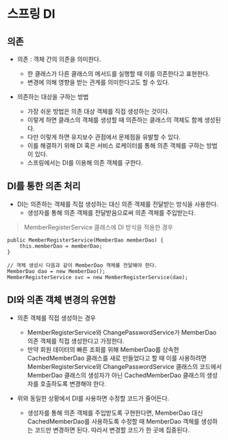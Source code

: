 # 스프링 DI

## 의존

* 의존 : 객체 간의 의존을 의미한다.
  * 한 클래스가 다른 클래스의 메서드를 실행할 때 이를 의존한다고 표현한다.
  * 변경에 의해 영향을 받는 관계를 의미한다고도 할 수 있다.
  
* 의존하는 대상을 구하는 방법
  * 가장 쉬운 방법은 의존 대상 객체를 직접 생성하는 것이다.
  * 이렇게 하면 클래스의 객체를 생성할 때 의존하는 클래스의 객체도 함께 생성된다.
  * 다만 이렇게 하면 유지보수 관점에서 문제점을 유발할 수 있다.
  * 이를 해결하기 위해 DI 혹은 서비스 로케이터를 통해 의존 객체를 구하는 방법이 있다.
  * 스프링에서는 DI를 이용해 의존 객체를 구한다.
  
## DI를 통한 의존 처리

* DI는 의존하는 객체를 직접 생성하는 대신 의존 객체를 전달받는 방식을 사용한다.
  * 생성자를 통해 의존 객체를 전달받음으로써 의존 객체를 주입받는다.

> MemberRegisterService 클래스에 DI 방식을 적용한 경우
```
public MemberRegisterService(MemberDao memberDao) {
    this.memberDao = memberDao;
}

// 객체 생성시 다음과 같이 MemberDao 객체를 전달해야 한다.
MemberDao dao = new MemberDao();
MemberRegisterService svc = new MemberRegisterService(dao);
```

## DI와 의존 객체 변경의 유연함

* 의존 객체를 직접 생성하는 경우
  * MemberRegisterService와 ChangePasswordService가 MemberDao 의존 객체를 직접 생성한다고 가정한다.
  * 만약 회원 데이터의 빠른 조회를 위해 MemberDao를 상속한 CachedMemberDao 클래스를 새로 만들었다고 할 때 이를 사용하려면 MemberRegisterService와 ChangePasswordService 클래스의 코드에서 MemberDao 클래스의 생성자가 아닌 CachedMemberDao 클래스의 생성자를 호출하도록 변경해야 한다.
  
* 위와 동일한 상황에서 DI를 사용하면 수정할 코드가 줄어든다.
  * 생성자를 통해 의존 객체를 주입받도록 구현한다면, MemberDao 대신 CachedMemberDao를 사용하도록 수정할 때 MemberDao 객체를 생성하는 코드만 변경하면 된다. 따라서 변경할 코드가 한 곳에 집중된다.